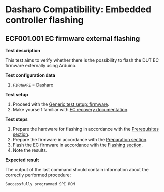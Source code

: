 # Dasharo Compatibility: Embedded controller flashing

## ECF001.001 EC firmware external flashing

**Test description**

This test aims to verify whether there is the possibility to flash the DUT
EC firmware externally using Arduino.

**Test configuration data**

1. `FIRMWARE` = Dasharo

**Test setup**

1. Proceed with the
    [Generic test setup: firmware](../../generic-test-setup/#firmware).
1. Make yourself familiar with
    [EC recovery documentation](../../../variants/novacustom_ns5x_7x/ec_recovery/).

**Test steps**

1. Prepare the hardware for flashing in accordance with the
    [Prerequisites section](../../../variants/novacustom_ns5x_7x/ec_recovery/#prereqisites).
1. Prepare the firmware in accordance with the
    [Preparation section](../../../variants/novacustom_ns5x_7x/ec_recovery/#preparation).
1. Flash the EC firmware in accordance with the
    [Flashing section](../../../variants/novacustom_ns5x_7x/ec_recovery/#flashing).
1. Note the results.

**Expected result**

The output of the last command should contain information about the correctly
performed procedure:

```bash
Successfully programmed SPI ROM
```
